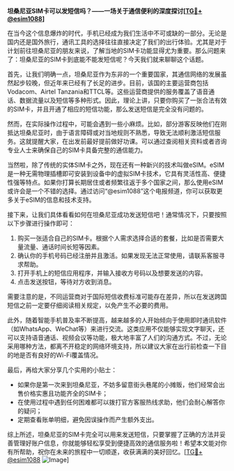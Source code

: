 **坦桑尼亚SIM卡可以发短信吗？——一场关于通信便利的深度探讨[[TG💪+ @esim1088](https://t.me/s/esim1088)]**

在当今这个信息爆炸的时代，手机已经成为我们生活中不可或缺的一部分。无论是国内还是国外旅行，通讯工具的选择往往直接决定了我们的出行体验。尤其是对于计划前往坦桑尼亚的朋友来说，了解当地的SIM卡功能显得尤为重要。那么问题来了：坦桑尼亚的SIM卡到底能不能发短信呢？今天我们就来聊聊这个话题。

首先，让我们明确一点，坦桑尼亚作为东非的一个重要国家，其通信网络的发展虽然起步较晚，但近年来已经有了长足的进步。目前，该国的主要运营商包括Vodacom、Airtel Tanzania和TTCL等。这些运营商提供的服务覆盖了语音通话、数据流量以及短信等多种形式。因此，理论上讲，只要你购买了一张合法有效的SIM卡，并且开通了相应的短信功能，那么发送短信是完全没有问题的。

然而，在实际操作过程中，可能会遇到一些小麻烦。比如，部分游客反映他们在刚抵达坦桑尼亚时，由于语言障碍或对当地规则不熟悉，导致无法顺利激活短信服务。这就提醒大家，在出发前最好提前做好功课。可以通过查阅相关资料或者咨询专业人士来确保自己的SIM卡具备完整的通信能力。

当然啦，除了传统的实体SIM卡之外，现在还有一种新兴的技术叫做eSIM。eSIM是一种无需物理插槽即可安装到设备中的虚拟SIM卡技术，它具有灵活性高、便捷性强等特点。如果你打算长期居住或者频繁往返于多个国家之间，那么使用eSIM或许会是一个不错的选择。通过访问“@esim1088”这个电报频道，你可以获取更多关于eSIM的信息和技术支持。

接下来，让我们具体看看如何在坦桑尼亚成功发送短信吧！通常情况下，只要按照以下步骤进行操作即可：

1. 购买一张适合自己的SIM卡。根据个人需求选择合适的套餐，比如是否需要大量流量、通话时间长短等因素。
2. 确认你的手机号码已经注册并且激活。如果发现无法正常使用，请联系客服寻求帮助。
3. 打开手机上的短信应用程序，并输入接收方号码以及想要发送的内容。
4. 点击发送按钮，等待对方收到消息。

需要注意的是，不同运营商对于国际短信收费标准可能存在差异，所以在发送跨国短信之前一定要仔细阅读相关规定，以免产生不必要的费用。

此外，随着智能手机普及率不断提高，越来越多的人开始倾向于使用即时通讯软件（如WhatsApp、WeChat等）来进行交流。这类应用不仅能够实现文字聊天，还可以支持语音通话、视频会议等功能，极大地丰富了人们的沟通方式。不过，无论采用哪种方法，都离不开稳定的网络环境支持，所以建议大家在出行前检查一下目的地是否有良好的Wi-Fi覆盖情况。

最后，再给大家分享几个实用的小贴士：
- 如果你是第一次来到坦桑尼亚，不妨多留意街头巷尾的小摊贩，他们经常会出售价格实惠且功能齐全的SIM卡；
- 在使用过程中遇到任何困难都可以拨打官方客服热线求助，他们会耐心解答你的疑问；
- 定期查看账单明细，避免因误操作而产生额外支出。

综上所述，坦桑尼亚的SIM卡完全可以用来发送短信，只要掌握了正确的方法并妥善管理好账户信息，你就能够轻松享受到便捷高效的通信服务啦！希望本文能对你有所帮助，祝你在未来的旅程中一切顺遂，收获满满的美好回忆。[[TG💪+ @esim1088](https://t.me/s/esim1088) ![Image](https://i.postimg.cc/4NQfJmqS/Snipaste-2025-05-13-00-14-12.png)]